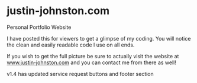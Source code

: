 # justin-johnston.com
Personal Portfolio Website

I have posted this for viewers to get a glimpse of my coding.
You will notice the clean and easily readable code I use on all ends.

If you wish to get the full picture be sure to actually visit the website at www.justin-johnston.com and you can contact me from there as well!


v1.4 has updated service request buttons and footer section
